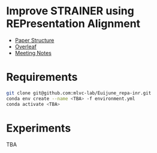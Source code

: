 # Improve STRAINER using REPresentation Alignment
- [Paper Structure](docs/paper_structure.md)
- [Overleaf](TBA)
- [Meeting Notes](TBA)

# Requirements
```bash
git clone git@github.com:mlvc-lab/Euijune_repa-inr.git
conda env create --name <TBA> -f environment.yml
conda activate <TBA>
```

# Experiments
TBA
